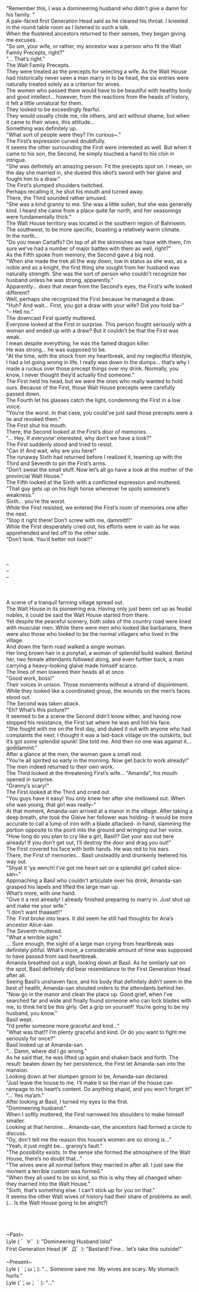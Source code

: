 <br/>
 <br/>
"Remember this, I was a domineering husband who didn’t give a damn for his family. "<br/>
A pale-faced first Generation Head said as he cleared his throat. I kneeled in the round table room as I listened to such a talk.<br/>
When the flustered ancestors returned to their senses, they began giving me excuses.<br/>
"So um, your wife, or rather, my ancestor was a person who fit the Walt Family Precepts, right?"<br/>
"… That’s right."<br/>
The Walt Family Precepts.<br/>
They were treated as the precepts for selecting a wife. As the Walt House had historically never seen a man marry in to be head, the six entries were naturally treated solely as a criterion for wives.<br/>
The women who passed them would have to be beautiful with healthy body and good intellect… however, from the reactions from the heads of history, it felt a little unnatural for them.<br/>
They looked to be exceedingly fearful.<br/>
They would usually chide me, rile others, and act without shame, but when it came to their wives, this attitude…<br/>
Something was definitely up.<br/>
"What sort of people were they? I’m curious~."<br/>
The First’s expression curved doubtfully.<br/>
It seems the other surrounding the First were interested as well. But when it came to his son, the Second, he simply touched a hand to his chin in intrigue.<br/>
"She was definitely an amazing person. Fit the precepts spot on. I mean, on the day she married in, she dueled this idiot’s sword with her glaive and fought him to a draw."<br/>
The First’s slumped shoulders twitched.<br/>
Perhaps recalling it, he shut his mouth and turned away.<br/>
There, the Third sounded rather amused.<br/>
"She was a kind granny to me. She was a little sullen, but she was generally kind. I heard she came from a place quite far north, and her seasonings were fundamentally thick."<br/>
The Walt House territory was located in the southern region of Bahnseim.<br/>
The southwest, to be more specific, boasting a relatively warm climate.<br/>
In the north…<br/>
"Do you mean Cartaffs? On top of all the skirmishes we have with them, I’m sure we’ve had a number of major battles with them as well, right?"<br/>
As the Fifth spoke from memory, the Second gave a big nod.<br/>
"When she made the trek all the way down, low in status as she was, as a noble and as a knight, the first thing she sought from her husband was naturally strength. She was the sort of person who couldn’t recognize her husband unless he was strong, apparently."<br/>
Apparently… does that mean from the Second’s eyes, the First’s wife looked different?<br/>
Well, perhaps she recognized the First because he managed a draw.<br/>
"Huh? And wait… First, you got a draw with your wife? Did you hold ba–"<br/>
"– Hell no."<br/>
The downcast First quietly muttered.<br/>
Everyone looked at the First in surprise. This person fought seriously with a woman and ended up with a draw? But it couldn’t be that the First was weak.<br/>
I mean despite everything, he was the famed dragon killer.<br/>
He was strong… he was supposed to be.<br/>
"At the time, with the shock from my heartbreak, and my neglectful lifestyle, I had a lot going wrong in life. I really was down in the dumps… that’s why I made a ruckus over those precept things over my drink. Normally, you know, I never thought they’d actually find someone."<br/>
The First held his head, but we were the ones who really wanted to hold ours. Because of the First, those Walt House precepts were carefully passed down.<br/>
The Fourth let his glasses catch the light, condemning the First in a low voice.<br/>
"You’re the worst. In that case, you could’ve just said those precepts were a lie and revoked them."<br/>
The First shut his mouth.<br/>
There, the Second looked at the First’s door of memories.<br/>
"… Hey. If everyone’ interested, why don’t we have a look?"<br/>
The First suddenly stood and tried to resist.<br/>
"Can it! And wait, why are you here!"<br/>
The runaway Sixth had returned before I realized it, teaming up with the Third and Seventh to pin the First’s arms.<br/>
"Don’t sweat the small stuff. Now let’s all go have a look at the mother of the provincial Walt House."<br/>
The Fifth looked at the Sixth with a conflicted expression and muttered.<br/>
"That guy gets up on his high horse whenever he spots someone’s weakness."<br/>
Sixth… you’re the worst.<br/>
While the First resisted, we entered the First’s room of memories one after the next.<br/>
"Stop it right there! Don’t screw with me, dammitt!!"<br/>
While the First desperately cried out, his efforts were in vain as he was apprehended and led off to the other side.<br/>
"Don’t look. You’d better not look!!"<br/>
 <br/>
 <br/>
 <br/>
–<br/>
–<br/>
–<br/>
 <br/>
 <br/>
 <br/>
A scene of a tranquil farming village spread out.<br/>
The Walt House in its pioneering era. Having only just been set up as feudal nobles, it could be said the Walt House started from there.<br/>
Yet despite the peaceful scenery, both sides of the country road were lined with muscular men. While there were men who looked like barbarians, there were also those who looked to be the normal villagers who lived in the village.<br/>
And down the farm road walked a single woman.<br/>
Her long brown hair in a ponytail, a woman of splendid build walked. Behind her, two female attendants followed along, and even further back, a man carrying a heavy-looking glaive made himself scarce.<br/>
The lines of men lowered their heads all at once.<br/>
"Good work, boss!"<br/>
Their voices in unison. Those movements without a strand of disjointment.<br/>
While they looked like a coordinated group, the wounds on the men’s faces stood out.<br/>
The Second was taken aback.<br/>
"Eh? What’s this picture?"<br/>
It seemed to be a scene the Second didn’t know either, and having now stopped his resistance, the First sat where he was and hid his face.<br/>
"She fought with me on the first day, and duked it out with anyone who had complaints the next. I thought it was a laid-back village on the outskirts, but it’s got some splendid spunk! She told me. And then no one was against it… goddammit."<br/>
After a glance at the men, the woman gave a small nod.<br/>
"You’re all spirited so early in the morning. Now get back to work already!"<br/>
The men indeed returned to their own work.<br/>
The Third looked at the threatening First’s wife… "Amanda", his mouth opened in surprise.<br/>
"Granny’s scary!"<br/>
The First looked at the Third and cried out.<br/>
"You guys have it easy! You only knew her after she mellowed out. When she was young, that girl was really–"<br/>
At that moment, Amanda-san arrived at a manor in the village. After taking a deep breath, she took the Glaive her follower was holding- it would be more accurate to call a lump of iron with a blade attacked- in hand, slamming the portion opposite to the point into the ground and wringing out her voice.<br/>
"How long do you plan to cry like a girl, Basil!? Get your ass out here already! If you don’t get out, I’ll destroy the door and drag you out!"<br/>
The First covered his face with both hands. He was red to his ears.<br/>
There, the First of memories… Basil unsteadily and drunkenly teetered his way out.<br/>
"Shyat it ‘ya wench! I’ve got me heart set on a splendid girl called alice-san~"<br/>
Approaching a Basil who couldn’t articulate over his drink, Amanda-san grasped his lapels and lifted the large man up.<br/>
What’s more, with one hand.<br/>
"Give it a rest already! I already finished preparing to marry in. Just shut up and make me your wife."<br/>
"I don’t want thaaaat!!"<br/>
The  First broke into tears. It did seem he still had thoughts for Aria’s ancestor Alice-san.<br/>
The Seventh muttered.<br/>
"What a terrible sight."<br/>
… Sure enough, the sight of a large man crying from heartbreak was definitely pitiful. What’s more, a considerable amount of time was supposed to have passed from said heartbreak.<br/>
Amanda breathed out a sigh, looking down at Basil. As he similarly sat on the spot, Basil definitely did bear resemblance to the First Generation Head after all.<br/>
Seeing Basil’s unshaven face, and his body that definitely didn’t seem in the best of health, Amanda-san shouted orders to the attendants behind her.<br/>
"Now go in the manor and clean the place up. Good grief, when I’ve searched far and wide and finally found someone who can lock blades with me, to think he’d be this girly. Get a grip on yourself! You’re going to be my husband, you know."<br/>
Basil wept.<br/>
"I’d prefer someone more graceful and kind…"<br/>
"What was that!? I’m plenty graceful and kind. Or do you want to fight me seriously for once?"<br/>
Basil looked up at Amanda-san.<br/>
"… Damn, where did I go wrong."<br/>
As he said that, he was lifted up again and shaken back and forth. The result: beaten down by her persistence, the First let Amanda-san into the mansion.<br/>
Looking down at her slumpen groom to be, Amanda-san declared.<br/>
"Just leave the house to me. I’ll make it so the man of the house can rampage to his heart’s content. Do anything stupid, and you won’t forget it!"<br/>
"… Yes ma’am."<br/>
After looking at Basil, I turned my eyes to the first.<br/>
"Domineering husband."<br/>
When I softly muttered, the First narrowed his shoulders to make himself smaller.<br/>
Looking at that heroine… Amanda-san, the ancestors had formed a circle to discuss.<br/>
"Oy, don’t tell me the reason this house’s women are so strong is…"<br/>
"Yeah, it just might be… granny’s fault."<br/>
"The possibility exists. In the sense she formed the atmosphere of the Walt House, there’s no doubt that…"<br/>
"The wives were all normal before they married in after all. I just saw the moment a terrible custom was formed."<br/>
"When they all used to be so kind, so this is why they all changed when they married into the Walt House."<br/>
"Sixth, that’s something else. I can’t stick up for you on that."<br/>
It seems the other Walt wives of history had their share of problems as well.<br/>
(… Is the Walt House going to be alright?)<br/>
 <br/>
<br/>
 <br/>
 <br/>
~Past~<br/>
Lyle ( ゜∀゜): "Domineering Husband lolol"<br/>
First Generation Head (#゜Д゜): "Bastard! Fine… let’s take this outside!"<br/>
 <br/>
~Present~<br/>
Lyle ( ´；ω；): "… Someone save me. My wives are scary. My stomach hurts."<br/>
Lyle (´；ω；｀): "…"<br/>
